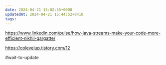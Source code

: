 ```yaml
---
date: 2024-04-21 15:02:55+0000
updatedAt: 2024-04-21 15:44:52+8410
tags: 
---
```

https://www.linkedin.com/pulse/how-java-streams-make-your-code-more-efficient-nikhil-gargatte/

https://colevelup.tistory.com/12


#wait-to-update 